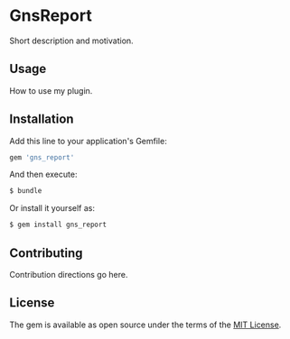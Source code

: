 # GnsReport
Short description and motivation.

## Usage
How to use my plugin.

## Installation
Add this line to your application's Gemfile:

```ruby
gem 'gns_report'
```

And then execute:
```bash
$ bundle
```

Or install it yourself as:
```bash
$ gem install gns_report
```

## Contributing
Contribution directions go here.

## License
The gem is available as open source under the terms of the [MIT License](https://opensource.org/licenses/MIT).
